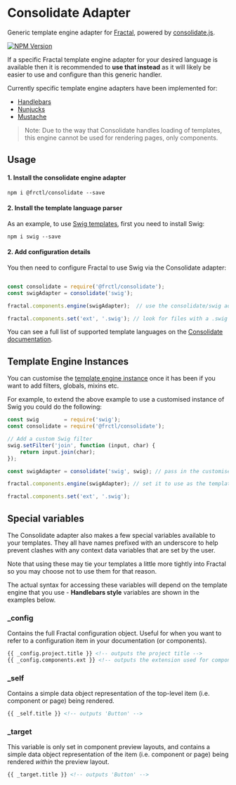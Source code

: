 # Consolidate Adapter

Generic template engine adapter for [Fractal](http://frctl.github.io), powered by [consolidate.js](https://github.com/tj/consolidate.js).

[![NPM Version](https://img.shields.io/npm/v/@frctl/consolidate.svg?style=flat-square)](https://www.npmjs.com/package/@frctl/consolidate)

If a specific Fractal template engine adapter for your desired language is available then it is recommended to **use that instead** as it will likely be easier to use and configure than this generic handler.

Currently specific template engine adapters have been implemented for:

* [Handlebars](https://github.com/frctl/handlebars)
* [Nunjucks](https://github.com/frctl/nunjucks)
* [Mustache](https://github.com/frctl/mustache)

> Note: Due to the way that Consolidate handles loading of templates, this engine cannot be used for rendering pages, only components.

## Usage

#### 1. Install the consolidate engine adapter

```shell
npm i @frctl/consolidate --save
```

#### 2. Install the template language parser

As an example, to use [Swig templates](http://paularmstrong.github.io/swig/), first you need to install Swig:

```shell
npm i swig --save
```

#### 2. Add configuration details

You then need to configure Fractal to use Swig via the Consolidate adapter:

```js

const consolidate = require('@frctl/consolidate');
const swigAdapter = consolidate('swig');

fractal.components.engine(swigAdapter);  // use the consolidate/swig adapter

fractal.components.set('ext', '.swig'); // look for files with a .swig file extension
```

You can see a full list of supported template languages on the [Consolidate documentation](https://github.com/tj/consolidate.js).

## Template Engine Instances

You can customise the [template engine instance](https://github.com/tj/consolidate.js#template-engine-instances) once it has been if you want to add filters, globals, mixins etc.

For example, to extend the above example to use a customised instance of Swig you could do the following:

```js
const swig        = require('swig');
const consolidate = require('@frctl/consolidate');

// Add a custom Swig filter
swig.setFilter('join', function (input, char) {
    return input.join(char);
});

const swigAdapter = consolidate('swig', swig); // pass in the customised swig instance to use instead of the default one

fractal.components.engine(swigAdapter); // set it to use as the template engine for components

fractal.components.set('ext', '.swig');
```

## Special variables

The Consolidate adapter also makes a few special variables available to your templates. They all have names prefixed with an underscore to help prevent clashes with any context data variables that are set by the user.

Note that using these may tie your templates a little more tightly into Fractal so you may choose not to use them for that reason.

The actual syntax for accessing these variables will depend on the template engine that you use - **Handlebars style** variables are shown in the examples below.

### _config

Contains the full Fractal configuration object. Useful for when you want to refer to a configuration item in your documentation (or components).

```html
{{ _config.project.title }} <!-- outputs the project title -->
{{ _config.components.ext }} <!-- outputs the extension used for components -->
```

### _self

Contains a simple data object representation of the top-level item (i.e. component or page) being rendered.

```html
{{ _self.title }} <!-- outputs 'Button' -->
```

### _target

This variable is only set in component preview layouts, and contains a simple data object representation of the item (i.e. component or page) being rendered _within_ the preview layout.

```html
{{ _target.title }} <!-- outputs 'Button' -->
```

